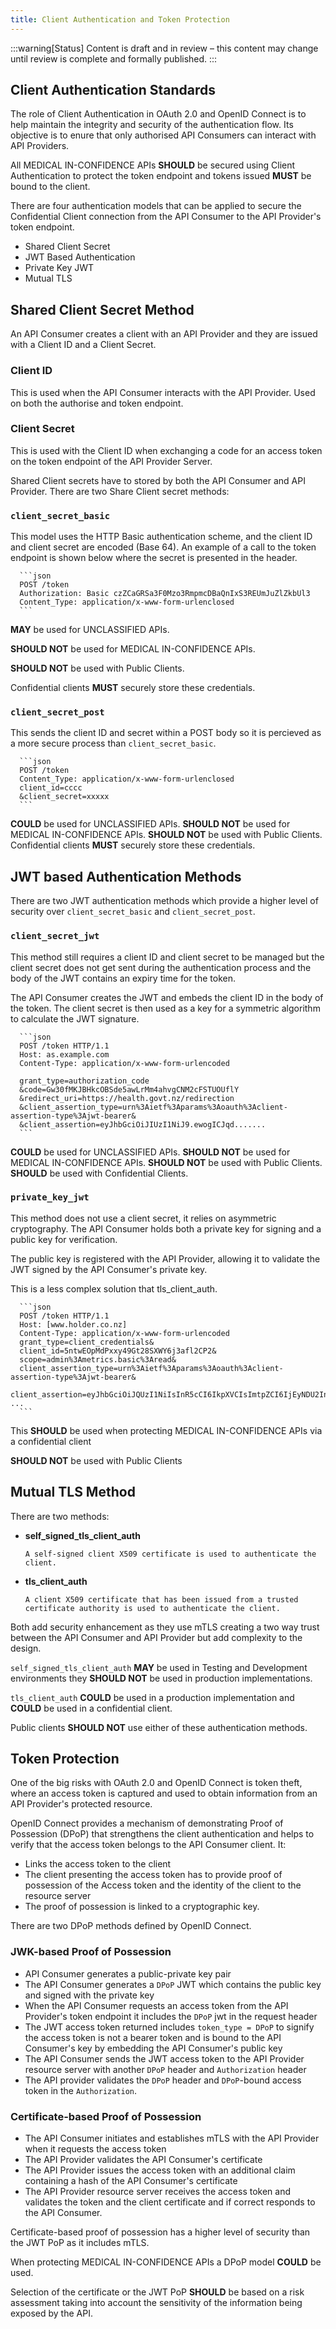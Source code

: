 ```yaml
---
title: Client Authentication and Token Protection
---
```


:::warning[Status]
Content is draft and in review – this content may change until review is complete and formally published.
:::

## Client Authentication Standards

The role of Client Authentication in OAuth 2.0 and OpenID Connect is to help maintain the integrity and security of the authentication flow. Its objective is to enure that only authorised API Consumers can interact with API Providers.

All MEDICAL IN-CONFIDENCE APIs **SHOULD** be secured using Client Authentication to protect the token endpoint and tokens issued **MUST** be bound to the client.

There are four authentication models that can be applied to secure the Confidential Client connection from the API Consumer to the API Provider's token endpoint.

- Shared Client Secret
- JWT Based Authentication
- Private Key JWT
- Mutual TLS

## Shared Client Secret Method

An API Consumer creates a client with an API Provider and they are issued with a Client ID and a Client Secret.

### Client ID

This is used when the API Consumer interacts with the API Provider. Used on both the authorise and token endpoint.

### Client Secret

This is used with the Client ID when exchanging a code for an access token on the token endpoint of the API Provider Server.

Shared Client secrets have to stored by both the API Consumer and API Provider. There are two Share Client secret methods:

### `client_secret_basic`

This model uses the HTTP Basic authentication scheme, and the client ID and client secret are encoded (Base 64). An example of a call to the token endpoint is shown below where the secret is presented in the header.

<!-- cspell:disable -->

      ```json
      POST /token
      Authorization: Basic czZCaGRSa3F0Mzo3RmpmcDBaQnIxS3REUmJuZlZkbUl3
      Content_Type: application/x-www-form-urlenclosed
      ```
**MAY** be used for UNCLASSIFIED APIs.

**SHOULD NOT** be used for MEDICAL IN-CONFIDENCE APIs.

**SHOULD NOT** be used with Public Clients.

Confidential clients **MUST** securely store these credentials.

### `client_secret_post`

This sends the client ID and secret within a POST body so it is percieved as a more secure process than `client_secret_basic`.

<!-- cspell:disable -->
      ```json
      POST /token
      Content_Type: application/x-www-form-urlenclosed
      client_id=cccc
      &client_secret=xxxxx
      ```

<!-- cspell:enable -->

**COULD** be used for UNCLASSIFIED APIs.
**SHOULD NOT** be used for MEDICAL IN-CONFIDENCE APIs.
**SHOULD NOT** be used with Public Clients.
Confidential clients **MUST** securely store these credentials.

## JWT based Authentication Methods

There are two JWT authentication methods which provide a higher level of security over `client_secret_basic` and `client_secret_post`.

### `client_secret_jwt`

This method still requires a client ID and client secret to be managed but the client secret does not get sent during the authentication process and the body of the JWT contains an expiry time for the token.

The API Consumer creates the JWT and embeds the client ID in the body of the token. The client secret is then used as a key for a symmetric algorithm to calculate the JWT signature.

<!-- cspell:disable -->

      ```json
      POST /token HTTP/1.1
      Host: as.example.com
      Content-Type: application/x-www-form-urlencoded

      grant_type=authorization_code
      &code=Gw30fMKJBHkcOBSde5awLrMm4ahvgCNM2cFSTUOUflY
      &redirect_uri=https://health.govt.nz/redirection
      &client_assertion_type=urn%3Aietf%3Aparams%3Aoauth%3Aclient-assertion-type%3Ajwt-bearer&
      &client_assertion=eyJhbGciOiJIUzI1NiJ9.ewogICJqd.......
      ```
<!-- cspell:enable -->

**COULD** be used for UNCLASSIFIED APIs.
**SHOULD NOT** be used for MEDICAL IN-CONFIDENCE APIs.
**SHOULD NOT** be used with Public Clients.
**SHOULD** be used with Confidential Clients.

### `private_key_jwt`

This method does not use a client secret, it relies on asymmetric cryptography. The API Consumer holds both a private key for signing and a public key for verification.

The public key is registered with the API Provider, allowing it to validate the JWT signed by the API Consumer's private key.

This is a less complex solution that tls_client_auth.

<!-- cspell:disable -->

      ```json
      POST /token HTTP/1.1
      Host: [www.holder.co.nz]
      Content-Type: application/x-www-form-urlencoded
      grant_type=client_credentials&
      client_id=5ntwEOpMdPxxy49Gt28SXWY6j3afl2CP2&
      scope=admin%3Ametrics.basic%3Aread&
      client_assertion_type=urn%3Aietf%3Aparams%3Aoauth%3Aclient-assertion-type%3Ajwt-bearer&
      client_assertion=eyJhbGciOiJQUzI1NiIsInR5cCI6IkpXVCIsImtpZCI6IjEyNDU2In0.ey ...
      ```
<!-- cspell:enable -->

This **SHOULD** be used when protecting MEDICAL IN-CONFIDENCE APIs via a confidential client

**SHOULD NOT** be used with Public Clients

## Mutual TLS Method

There are two methods:

- **self_signed_tls_client_auth**

      A self-signed client X509 certificate is used to authenticate the client.

- **tls_client_auth**

      A client X509 certificate that has been issued from a trusted certificate authority is used to authenticate the client.

Both add security enhancement as they use mTLS creating a two way trust between the API Consumer and API Provider but add complexity to the design.

`self_signed_tls_client_auth` **MAY** be used in Testing and Development environments they **SHOULD NOT** be used in production implementations.

`tls_client_auth` **COULD** be used in a production implementation and **COULD** be used in a confidential client.

Public clients **SHOULD NOT** use either of these authentication methods.

## Token Protection

One of the big risks with OAuth 2.0 and OpenID Connect is token theft, where an access token is captured and used to obtain information from an API Provider's protected resource.

OpenID Connect provides a mechanism of demonstrating Proof of Possession (DPoP) that strengthens the client authentication and helps to verify that the access token belongs to the API Consumer client. It:

- Links the access token to the client
- The client presenting the access token has to provide proof of possession of the Access token and the identity of the client to the resource server
- The proof of possession is linked to a cryptographic key.

There are two DPoP methods defined by OpenID Connect.

### JWK-based Proof of Possession

- API Consumer generates a public-private key pair
- The API Consumer generates a `DPoP` JWT which contains the public key and signed with the private key
- When the API Consumer requests an access token from the API Provider's token endpoint it includes the `DPoP` jwt in the request header
- The JWT access token returned includes `token_type = DPoP` to signify the access token is not a bearer token and is bound to the API Consumer's key by embedding the API Consumer's public key
- The API Consumer sends the JWT access token to the API Provider resource server with another `DPoP` header and `Authorization` header
- The API provider validates the `DPoP` header and `DPoP`-bound access token in the `Authorization`.

### Certificate-based Proof of Possession

- The API Consumer initiates and establishes mTLS with the API Provider when it requests the access token
- The API Provider validates the API Consumer's certificate
- The API Provider issues the access token with an additional claim containing a hash of the API Consumer's certificate
- The API Provider resource server receives the access token and validates the token and the client certificate and if correct responds to the API Consumer.

Certificate-based proof of possession has a higher level of security than the JWT PoP as it includes mTLS.

When protecting MEDICAL IN-CONFIDENCE APIs a DPoP model **COULD** be used.

Selection of the certificate or the JWT PoP **SHOULD** be based on a risk assessment taking into account the sensitivity of the information being exposed by the API.
